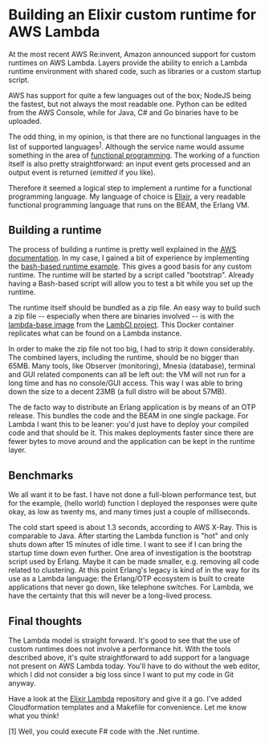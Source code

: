 # Building an Elixir custom runtime for AWS Lambda

At the most recent AWS Re:invent, Amazon announced support for custom runtimes on AWS Lambda. Layers provide the ability to enrich a Lambda runtime environment with shared code, such as libraries or a custom startup script.

AWS has support for quite a few languages out of the box; NodeJS being the fastest, but not always the most readable one. Python can be edited from the AWS Console, while for Java, C# and Go binaries have to be uploaded.

The odd thing, in my opinion, is that there are no functional languages in the list of supported languages<sup>[1](#footnote1)</sup>. Although the service name would assume something in the area of [functional programming](https://en.wikipedia.org/wiki/Functional_programming). The working of a function itself is also pretty straightforward: an input event gets processed and an output event is returned (_emitted_ if you like).

Therefore it seemed a logical step to implement a runtime for a functional programming language. My language of choice is [Elixir](https://elixir-lang.org/), a very readable functional programming language that runs on the BEAM, the Erlang VM.

## Building a runtime

The process of building a runtime is pretty well explained in the [AWS documentation](https://docs.aws.amazon.com/lambda/latest/dg/runtimes-custom.html). In my case, I gained a bit of experience by implementing the [bash-based runtime example](https://docs.aws.amazon.com/lambda/latest/dg/runtimes-walkthrough.html).
This gives a good basis for any custom runtime. The runtime will be started by a script called "bootstrap". Already having a Bash-based script will allow you to test a bit while you set up the runtime.

The runtime itself should be bundled as a zip file. An easy way to build such a zip file -- especially when there are binaries involved -- is with the [lambda-base image](https://hub.docker.com/r/lambci/lambda-base) from the [LambCI project](https://github.com/lambci). This Docker container replicates what can be found on a Lambda instance.

In order to make the zip file not too big, I had to strip it down considerably. The combined layers, including the runtime, should be no bigger than 65MB. Many tools, like Observer (monitoring), Mnesia (database), terminal and GUI related components can all be left out: the VM will not run for a long time and has no console/GUI access. This way I was able to bring down the size to a decent 23MB (a full distro will be about 57MB).

The de facto way to distribute an Erlang application is by means of an OTP release. This bundles the code and the BEAM in one single package. For Lambda I want this to be leaner: you'd just have to deploy your compiled code and that should be it. This makes deployments faster since there are fewer bytes to move around and the application can be kept in the runtime layer.

## Benchmarks

We all want it to be fast. I have not done a full-blown performance test, but for the example, (hello world) function I deployed the responses were quite okay, as low as twenty ms, and many times just a couple of milliseconds.

The cold start speed is about 1.3 seconds, according to AWS X-Ray. This is comparable to Java. After starting the Lambda function is "hot" and only shuts down after 15 minutes of idle time. I want to see if I can bring the startup time down even further. One area of investigation is the bootstrap script used by Erlang. Maybe it can be made smaller, e.g. removing all code related to clustering. At this point Erlang's legacy is kind of in the way for its use as a Lambda language: the Erlang/OTP ecosystem is built to create applications that never go down, like telephone switches. For Lambda, we have the certainty that this will never be a long-lived process.

## Final thoughts

The Lambda model is straight forward. It's good to see that the use of custom runtimes does not involve a performance hit. With the tools described above, it's quite straightforward to add support for a language not present on AWS Lambda today. You'll have to do without the web editor, which I did not consider a big loss since I want to put my code in Git anyway.

Have a look at the [Elixir Lambda](https://github.com/amolenaar/elixir_lambda) repository and give it a go. I've added Cloudformation templates and a Makefile for convenience. Let me know what you think!

<a name="footnote1">[1]</a> Well, you could execute F# code with the .Net runtime.

